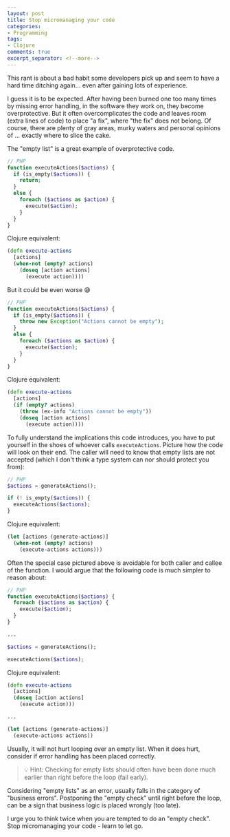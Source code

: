 ```yaml
---
layout: post
title: Stop micromanaging your code
categories:
- Programming
tags:
- Clojure
comments: true
excerpt_separator: <!--more-->
---
```


This rant is about a bad habit some developers pick up and seem to have a hard
time ditching again... even after gaining lots of experience.

I guess it is to be expected. After having been burned one too many times by
missing error handling, in the software they work on, they become
overprotective. But it often overcomplicates the code and leaves room (extra
lines of code) to place "a fix", where "the fix" does not belong. Of course,
there are plenty of gray areas, murky waters and personal opinions of ...
exactly where to slice the cake.

<!--more-->

The "empty list" is a great example of overprotective code.


```php
// PHP
function executeActions($actions) {
  if (is_empty($actions)) {
    return;
  }
  else {
    foreach ($actions as $action) {
      execute($action);
    }
  }
}
```

Clojure equivalent:
```clojure
(defn execute-actions
  [actions]
  (when-not (empty? actions)
    (doseq [action actions]
      (execute action))))
```

But it could be even worse 😅
```php
// PHP
function executeActions($actions) {
  if (is_empty($actions)) {
    throw new Exception("Actions cannot be empty");
  }
  else {
    foreach ($actions as $action) {
      execute($action);
    }
  }
}
```

Clojure equivalent:
```clojure
(defn execute-actions
  [actions]
  (if (empty? actions)
    (throw (ex-info "Actions cannot be empty"))
    (doseq [action actions]
      (execute action))))
```


To fully understand the implications this code introduces, you have to put
yourself in the shoes of whoever calls `executeActions`. Picture how the code
will look on their end. The caller will need to know that empty lists are not
accepted (which I don't think a type system can nor should protect you from):

```php
// PHP
$actions = generateActions();

if (! is_empty($actions)) {
  executeActions($actions);
}
```

Clojure equivalent:
```clojure
(let [actions (generate-actions)]
  (when-not (empty? actions)
    (execute-actions actions)))
```

Often the special case pictured above is avoidable for both caller and callee of
the function. I would argue that the following code is much simpler to reason
about:

```php
// PHP
function executeActions($actions) {
  foreach ($actions as $action) {
    execute($action);
  }
}

...

$actions = generateActions();

executeActions($actions);
```


Clojure equivalent:
```clojure
(defn execute-actions
  [actions]
  (doseq [action actions]
    (execute action)))

...

(let [actions (generate-actions)]
  (execute-actions actions))
```


Usually, it will not hurt looping over an empty list. When it does hurt,
consider if error handling has been placed correctly.

> 💡 Hint: Checking for empty lists should often have been done much earlier
> than right before the loop (fail early).

Considering "empty lists" as an error, usually falls in the category of
"business errors". Postponing the "empty check" until right before the loop, can
be a sign that business logic is placed wrongly (too late).

I urge you to think twice when you are tempted to do an "empty check".
Stop micromanaging your code - learn to let go.